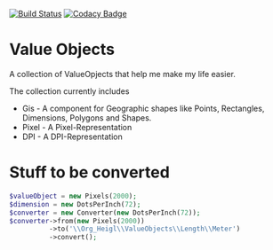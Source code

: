 [![Build Status](https://travis-ci.org/heiglandreas/ValueObjects.svg?branch=master)](https://travis-ci.org/heiglandreas/ValueObjects)
[![Codacy Badge](https://api.codacy.com/project/badge/Grade/97183970fe5240c0956ad951f5b64e11)](https://www.codacy.com/app/github_70/ValueObjects?utm_source=github.com&amp;utm_medium=referral&amp;utm_content=heiglandreas/ValueObjects&amp;utm_campaign=Badge_Grade)

# Value Objects

A collection of ValueOpjects that help me make my life easier.

The collection currently includes

* Gis - A component for Geographic shapes like Points, Rectangles, Dimensions, Polygons and Shapes.
* Pixel - A Pixel-Representation
* DPI - A DPI-Representation




# Stuff to be converted

```php
$valueObject = new Pixels(2000);
$dimension = new DotsPerInch(72);
$converter = new Converter(new DotsPerInch(72));
$converter->from(new Pixels(2000))
          ->to('\\Org_Heigl\\ValueObjects\\Length\\Meter')
          ->convert();